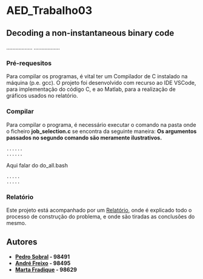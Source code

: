 # AED_Trabalho03

## Decoding a non-instantaneous binary code
.................
.................
 
### Pré-requesitos 
Para compilar os programas, é vital ter um Compilador de C instalado na máquina (p.e. gcc).
O projeto foi desenvolvido com recurso ao IDE VSCode, para implementação do código C, e ao Matlab, para a realização de gráficos usados no relatório.

### Compilar
Para compilar o programa, é necessário executar o comando na pasta onde o ficheiro **job_selection.c** se encontra da seguinte maneira:
**Os argumentos passados no segundo comando são meramente ilustrativos.**

```
......
......
```
Aqui falar do do_all.bash
```
.....
.....
```

### Relatório
Este projeto está acompanhado por um [Relatório](/Relatório), onde é explicado todo o processo de construção do problema, e onde são tiradas as conclusões do mesmo.

## Autores

 - **[Pedro Sobral](https://github.com/TheScorpoi) - 98491**
 - **[André Freixo](https://github.com/andre180701) - 98495**
 - **[Marta Fradique](https://github.com/MartaFradique) - 98629**